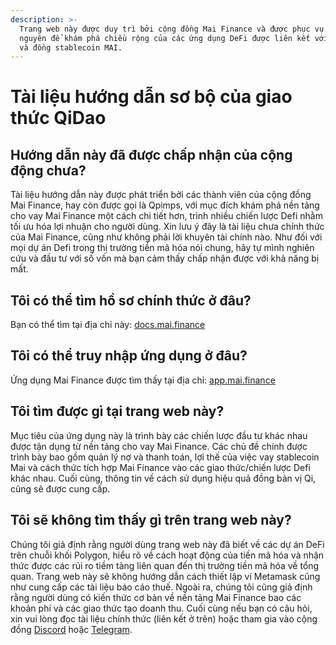 ```yaml
---
description: >-
  Trang web này được duy trì bởi cộng đồng Mai Finance và được phục vụ như tài
  nguyên để khám phá chiều rộng của các ứng dụng DeFi được liên kết với nền tảng
  và đồng stablecoin MAI.
---
```


# Tài liệu hướng dẫn sơ bộ của giao thức QiDao

## Hướng dẫn này đã được chấp nhận của cộng động chưa?

Tài  liệu hướng dẫn này được phát triển bởi các thành viên của cộng đồng Mai Finance, hay còn được gọi là Qpimps, với mục đích khám phá nền tảng cho vay Mai Finance một cách chi tiết hơn, trình nhiều chiến lược Defi nhằm tối ưu hóa lợi nhuận cho người dùng. Xin lưu ý đây là tài liệu chưa chính thức của Mai Finance, cũng như không phải lời khuyên tài chính nào. Như đối với mọi dự án Defi trong thị trường tiền mã hóa nói chung, hãy tự mình nghiên cứu và đầu tư với số vốn mà bạn cảm thấy chấp nhận được với khả năng bị mất. 

## Tôi có thể tìm hồ sơ chính thức ở đâu?

Bạn có thể tìm tại địa chỉ này: [docs.mai.finance](https://docs.mai.finance)

## Tôi có thể truy nhập ứng dụng ở đâu?

Ứng dụng Mai Finance được tìm thấy tại địa chỉ: [app.mai.finance](https://app.mai.finance)

## Tôi tìm được gì tại trang web này?

Mục tiêu của ứng dụng này là trình bày các chiến lược đầu tư khác nhau được tận dụng từ nền tảng cho vay Mai Finance. Các chủ đề chính được trình bày bao gồm quản lý nợ và thanh toán, lợi thế của việc vay stablecoin Mai và cách thức tích hợp Mai Finance vào các giao thức/chiến lược Defi khác nhau. Cuối cùng, thông tin về cách sử dụng hiệu quả đồng bản vị Qi, cũng sẽ được cung cấp. 

## Tôi sẽ không tìm thấy gì trên trang web này?

Chúng tôi giả định rằng người dùng trang web này đã biết về các dự án DeFi trên chuỗi khối Polygon, hiểu rõ về cách hoạt động của tiền mã hóa và nhận thức được các rủi ro tiềm tàng liên quan đến thị trường tiền mã hóa về tổng quan. Trang web này sẽ không hướng dẫn cách thiết lập ví Metamask cũng như cung cấp các tài liệu báo cáo thuế. Ngoài ra, chúng tôi cũng giả định rằng người dùng có kiến thức cơ bản về nền tảng Mai Finance bao các khoản phí và các giao thức tạo doanh thu. Cuối cùng nếu bạn có câu hỏi, xin vui lòng đọc tài liệu chính thức \(liên kết ở trên\) hoặc tham gia vào cộng đồng [Discord](https://discord.gg/mQq55j65xJ) hoặc [Telegram](https://t.co/ttG5c1cxfZ?amp=1).

